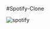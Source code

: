 #Spotify-Clone


![spotify](https://github.com/19N01A05A0/Spotify-Clone/assets/98584553/f5ae29db-3d83-49bc-9c87-698b36f0397c)
